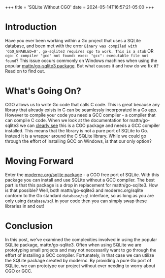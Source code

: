 +++
title = 'SQLite Without CGO'
date = 2024-05-14T16:57:21-05:00
+++

# Introduction
Have you ever been working within a Go project that uses a SQLite database, and been met with the error `Binary was compiled with 'CGO_ENABLED=0', go-sqlite3 requires cgo to work. This is a stub` OR `cgo: C compiler "gcc" not found: exec: "gcc": executable file not found`?  This issue occurs commonly on Windows machines when using the popular [mattn/go-sqlite3 package](https://pkg.go.dev/github.com/mattn/go-sqlite3).  But what causes it and how do we fix it?  Read on to find out.

# What's Going On?
CGO allows us to write Go code that calls C code.  This is great because any library that already exists in C can be seamlessly incorporated in a Go app.  However to compile your code you need a GCC compiler - a compiler that can compile C code.  When we look at the documentation for mattn/go-sqlite3 we can [clearly see](https://github.com/mattn/go-sqlite3?tab=readme-ov-file#installation) this is a CGO package and needs a GCC compiler installed.  This means that the library is not a pure port of SQLite to Go.  Instead it is a wrapper around the C SQLite library. While we could go through the effort of installing GCC on Windows, is that our only option?

# Moving Forward
Enter the [modernc.org/sqlite package](https://pkg.go.dev/modernc.org/sqlite) - a CGO free port of SQLite.  With this package you can install and use SQLite without a GCC compiler.  The best part is that this package is a drop in replacement for mattn/go-sqlite3.  How is that possible?  Well, both mattn/go-sqlite3 and modernc.org/sqlite conform to the Go standard `database/sql` interface, so as long as you are only using `database/sql` in your code then you can simply swap these libraries in and out!

# Conclusion
In this post, we've examined the complexities involved in using the popular SQLite package, mattn/go-sqlite3.  Often when using SQLite we are prototyping small projects and may not necessarily want to go through the effort of installing a GCC compiler. Fortunately, in that case we can utilize the SQLite package created by modernc.  By providing a pure Go port of SQLite, we can prototype our project without ever needing to worry about CGO or GCC.

